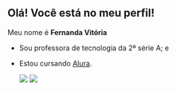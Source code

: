 ## Olá! Você está no meu perfil!

Meu nome é **Fernanda Vitória**

- Sou professora de tecnologia da 2ª série A; e
  
- Estou cursando [Alura](https://www.alura.com.br/).

  ![](https://media1.tenor.com/m/dlJSiLUJNmsAAAAC/math-calculate.gif)
  ![](https://media1.tenor.com/m/L1SOy0Q8O7gAAAAC/eyebrow-raise-shrek.gif)

